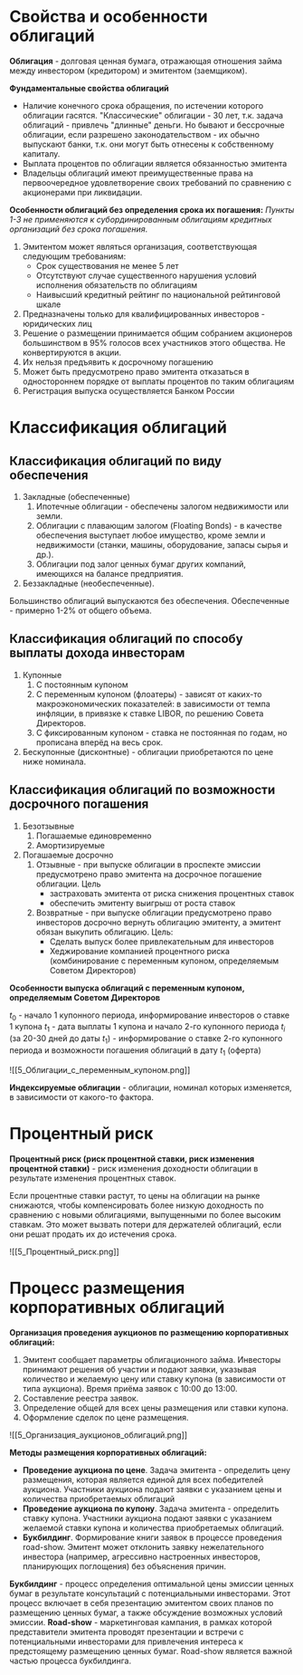 # Свойства и особенности облигаций

**Облигация** - долговая ценная бумага, отражающая отношения займа между инвестором (кредитором) и эмитентом (заемщиком).

**Фундаментальные свойства облигаций**
- Наличие конечного срока обращения, по истечении которого облигации гасятся. "Классические" облигации - 30 лет, т.к. задача облигаций - привлечь "длинные" деньги. Но бывают и бессрочные облигации, если разрешено законодательством - их обычно выпускают банки, т.к. они могут быть отнесены к собственному капиталу.
- Выплата процентов по облигации является обязанностью эмитента
- Владельцы облигаций имеют преимущественные права на первоочередное удовлетворение своих требований по сравнению с акционерами при ликвидации.

**Особенности облигаций без определения срока их погашения:**
*Пункты 1-3 не применяются к субординированным облигациям кредитных организаций без срока погашения*.
1. Эмитентом может являться организация, соответствующая следующим требованиям:
	- Срок существования не менее 5 лет
	- Отсутствуют случае существенного нарушения условий исполнения обязательств по облигациям
	- Наивысший кредитный рейтинг по национальной рейтинговой шкале
2. Предназначены только для квалифицированных инвесторов - юридических лиц
3. Решение о размещении принимается общим собранием акционеров большинством в 95% голосов всех участников этого общества. Не конвертируются в акции.
4. Их нельзя предъявить к досрочному погашению
5. Может быть предусмотрено право эмитента отказаться в одностороннем порядке от выплаты процентов по таким облигациям
6. Регистрация выпуска осуществляется Банком России

# Классификация облигаций

## Классификация облигаций по виду обеспечения
1. Закладные (обеспеченные)
	1. Ипотечные облигации - обеспечены залогом недвижимости или земли.
	2. Облигации с плавающим залогом (Floating Bonds) - в качестве обеспечения выступает любое имущество, кроме земли и недвижимости (станки, машины, оборудование, запасы сырья и др.).
	3. Облигации под залог ценных бумаг других компаний, имеющихся на балансе предприятия.
2. Беззакладные (необеспеченные).

Большинство облигаций выпускаются без обеспечения. Обеспеченные - примерно 1-2% от общего объема.
## Классификация облигаций по способу выплаты дохода инвесторам

1. Купонные
	1. С постоянным купоном
	2. С переменным купоном (флоатеры) - зависят от каких-то макроэкономических показателей: в зависимости от темпа инфляции, в привязке к ставке LIBOR, по решению Совета Директоров.
	3. С фиксированным купоном - ставка не постоянная по годам, но прописана вперёд на весь срок.
2. Бескупонные (дисконтные) - облигации приобретаются по цене ниже номинала.

## Классификация облигаций по возможности досрочного погашения

1. Безотзывные
	1. Погашаемые единовременно
	2. Амортизируемые
2. Погашаемые досрочно
	1. Отзывные - при выпуске облигации в проспекте эмиссии предусмотрено право эмитента на досрочное погашение облигации. Цель
		- застраховать эмитента от риска снижения процентных ставок
		- обеспечить эмитенту выигрыш от роста ставок
	2. Возвратные - при выпуске облигации предусмотрено право инвесторов досрочно  вернуть облигацию эмитенту, а эмитент обязан выкупить облигацию. Цель:
		- Сделать выпуск более привлекательным для инвесторов
		- Хеджирование компанией процентного риска (комбинирование с переменным купоном, определяемым Советом Директоров)

**Особенности выпуска облигаций с переменным купоном, определяемым Советом Директоров**

$t_0$ - начало 1 купонного периода, информирование инвесторов о ставке 1 купона
$t_1$ - дата выплаты 1 купона и начало 2-го купонного периода
$t_i$ (за 20-30 дней до даты $t_1$) - информирование о ставке 2-го купонного периода и возможности погашения облигаций в дату $t_1$ (оферта)

![[5_Облигации_с_переменным_купоном.png]]

**Индексируемые облигации** - облигации, номинал которых изменяется, в зависимости от какого-то фактора.
# Процентный риск

**Процентный риск (риск процентной ставки, риск изменения процентной ставки)** - риск изменения доходности облигации в результате изменения процентных ставок.

Если процентные ставки растут, то цены на облигации на рынке снижаются, чтобы компенсировать более низкую доходность по сравнению с новыми облигациями, выпущенными по более высоким ставкам. Это может вызвать потери для держателей облигаций, если они решат продать их до истечения срока.

![[5_Процентный_риск.png]]

# Процесс размещения корпоративных облигаций

**Организация проведения аукционов по размещению корпоративных облигаций:**
1. Эмитент сообщает параметры облигационного займа. Инвесторы принимают решения об участии и подают заявки, указывая количество и желаемую цену или ставку купона (в зависимости от типа аукциона). Время приёма заявок с 10:00 до 13:00.
2. Составление реестра заявок.
3. Определение общей для всех цены размещения или ставки купона.
4. Оформление сделок по цене размещения.

![[5_Организация_аукционов_облигаций.png]]

**Методы размещения корпоративных облигаций:**
- **Проведение аукциона по цене**. Задача эмитента - определить цену размещения, которая является единой для всех победителей аукциона. Участники аукциона подают заявки с указанием цены и количества приобретаемых облигаций
- **Проведение аукциона по купону**. Задача эмитента - определить ставку купона. Участники аукциона подают заявки с указанием желаемой ставки купона и количества приобретаемых облигаций.
- **Букбилдинг**. Формирование книги заявок в процессе проведения road-show. Эмитент может отклонить заявку нежелательного инвестора (например, агрессивно настроенных инвесторов, планирующих поглощения) без объяснения причин.

**Букбилдинг** - процесс определения оптимальной цены эмиссии ценных бумаг в результате консультаций с потенциальными инвесторами. Этот процесс включает в себя презентацию эмитентом своих планов по размещению ценных бумаг, а также обсуждение возможных условий эмиссии. 
**Road-show** - маркетинговая кампания, в рамках которой представители эмитента проводят презентации и встречи с потенциальными инвесторами для привлечения интереса к предстоящему размещению ценных бумаг. Road-show является важной частью процесса букбилдинга.